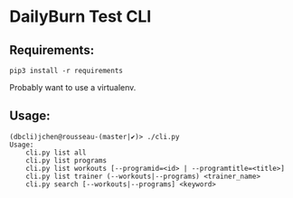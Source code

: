 # DailyBurn Test CLI

## Requirements:

```
pip3 install -r requirements
```

Probably want to use a virtualenv.

## Usage:

```
(dbcli)jchen@rousseau-(master|✔)> ./cli.py
Usage:
    cli.py list all
    cli.py list programs
    cli.py list workouts [--programid=<id> | --programtitle=<title>]
    cli.py list trainer (--workouts|--programs) <trainer_name>
    cli.py search [--workouts|--programs] <keyword>
```
